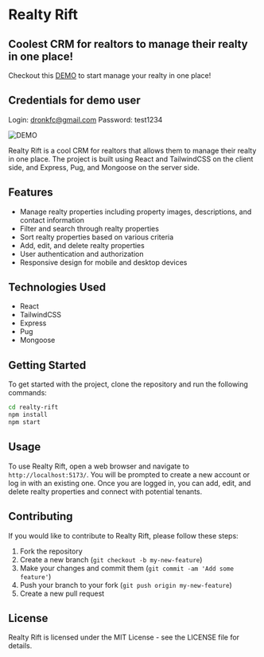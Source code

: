 # Realty Rift

## Coolest CRM for realtors to manage their realty in one place!

Checkout this [DEMO](https://rent-apart.vercel.app) to start manage your realty in one place!

## Credentials for demo user

Login: dronkfc@gmail.com
Password: test1234

![DEMO](https://user-images.githubusercontent.com/132020019/235011908-13b88808-39a5-4c44-8bb5-685da00e0e96.gif)

Realty Rift is a cool CRM for realtors that allows them to manage their realty in one place. The project is built using React and TailwindCSS on the client side, and Express, Pug, and Mongoose on the server side.

## Features

- Manage realty properties including property images, descriptions, and contact information
- Filter and search through realty properties
- Sort realty properties based on various criteria
- Add, edit, and delete realty properties
- User authentication and authorization
- Responsive design for mobile and desktop devices

## Technologies Used

- React
- TailwindCSS
- Express
- Pug
- Mongoose

## Getting Started

To get started with the project, clone the repository and run the following commands:

```sh
cd realty-rift
npm install
npm start
```

## Usage
To use Realty Rift, open a web browser and navigate to `http://localhost:5173/`. You will be prompted to create a new account or log in with an existing one. Once you are logged in, you can add, edit, and delete realty properties and connect with potential tenants.

## Contributing
If you would like to contribute to Realty Rift, please follow these steps:

1. Fork the repository
2. Create a new branch (`git checkout -b my-new-feature`)
3. Make your changes and commit them (`git commit -am 'Add some feature'`)
4. Push your branch to your fork (`git push origin my-new-feature`)
5. Create a new pull request

## License
Realty Rift is licensed under the MIT License - see the LICENSE file for details.

